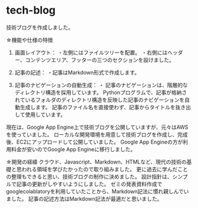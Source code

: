 # tech-blog
技術ブログを作成しました。

☆機能や仕様の特徴

1. 画面レイアウト：
   ・左側にはファイルツリーを配置。
   ・右側にはヘッダー、コンテンツエリア、フッターの三つのセクションを設けました。

2. 記事の記述：
   ・記事はMarkdown形式で作成します。

3. 記事のナビゲーションの自動生成：
   ・ 記事のナビゲーションは、階層的なディレクトリ構造を採用しています。
   Pythonプログラムで、記事が格納されているフォルダのディレクトリ構造を反映した記事のナビゲーションを自動生成します。
   記事のファイル名を直接使わず、記事からタイトルを抜き出して使用しています。

現在は、Google App Engine上で技術ブログを公開していますが、元々はAWSを使っていました。
ローカルな開発環境を用意して技術ブログを作成し、完成後、EC2にアップロードして公開していました。
Google App Engineの方が利用料金が安いのでGoogle App Engineに移行しました。

☆開発の経緯
クラウド、Javascript、Markdown、HTMLなど、現代の技術の基礎と思われる領域を学びたかったので取り組みました。
更に過去に学んだことの整理もできると思い、技術ブログの制作に決めました。
設計指針は、シンプルで記事の更新がしやすいようにしました。
ゼミの発表資料作成でgooglecolablatoryを利用していたことから、Markdown記法に慣れ親しんでいました。
記事の記述方法はMarkdown記法が最適だと思いました。

